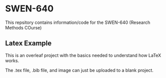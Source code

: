 # SWEN-640

This repsitory contains information/code for the SWEN-640 (Research Methods COurse)

## Latex Example
This is an overleaf project with the basics needed to understand how LaTeX works.

The .tex file, .bib file, and image can just be uploaded to a blank project.
